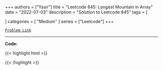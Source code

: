 
+++
authors = ["Yasir"]
title = "Leetcode 845: Longest Mountain in Array"
date = "2022-07-03"
description = "Solution to Leetcode 845"
tags = [
    
]
categories = [
    "Medium"
]
series = ["Leetcode"]
+++



[`Problem Link`](https://leetcode.com/problems/longest-mountain-in-array/description/)

---

**Code:**

{{< highlight html >}}

{{< /highlight >}}

